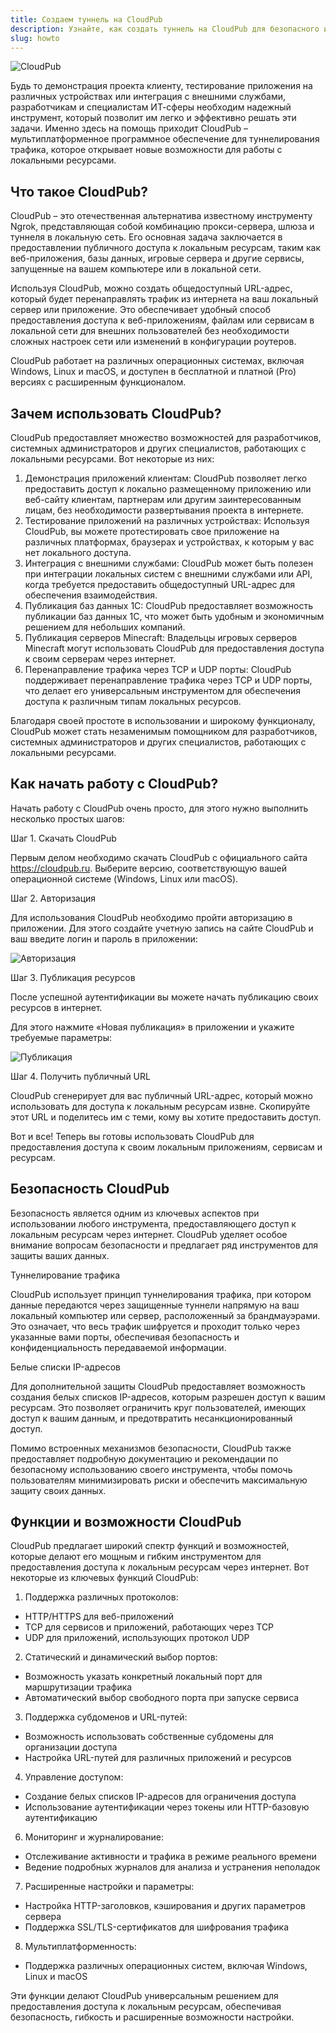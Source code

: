 ```yaml
---
title: Создаем туннель на CloudPub
description: Узнайте, как создать туннель на CloudPub для безопасного и удобного удаленного доступа к вашим локальным серверам. Пошаговая инструкция и советы по настройке.
slug: howto
---
```


![CloudPub](/img/tunnel.jpeg)

Будь то демонстрация проекта клиенту, тестирование приложения на различных устройствах или интеграция с внешними службами, разработчикам и специалистам ИТ-сферы необходим надежный инструмент, который позволит им легко и эффективно решать эти задачи. Именно здесь на помощь приходит CloudPub – мультиплатформенное программное обеспечение для туннелирования трафика, которое открывает новые возможности для работы с локальными ресурсами.

<!-- truncate -->

## Что такое CloudPub?

CloudPub – это отечественная альтернатива известному инструменту Ngrok, представляющая собой комбинацию прокси-сервера, шлюза и туннеля в локальную сеть. Его основная задача заключается в предоставлении публичного доступа к локальным ресурсам, таким как веб-приложения, базы данных, игровые сервера и другие сервисы, запущенные на вашем компьютере или в локальной сети.

Используя CloudPub, можно создать общедоступный URL-адрес, который будет перенаправлять трафик из интернета на ваш локальный сервер или приложение. Это обеспечивает удобный способ предоставления доступа к веб-приложениям, файлам или сервисам в локальной сети для внешних пользователей без необходимости сложных настроек сети или изменений в конфигурации роутеров.

CloudPub работает на различных операционных системах, включая Windows, Linux и macOS, и доступен в бесплатной и платной (Pro) версиях с расширенным функционалом.

## Зачем использовать CloudPub?

CloudPub предоставляет множество возможностей для разработчиков, системных администраторов и других специалистов, работающих с локальными ресурсами. Вот некоторые из них:

1. Демонстрация приложений клиентам: CloudPub позволяет легко предоставить доступ к локально размещенному приложению или веб-сайту клиентам, партнерам или другим заинтересованным лицам, без необходимости развертывания проекта в интернете.
1. Тестирование приложений на различных устройствах: Используя CloudPub, вы можете протестировать свое приложение на различных платформах, браузерах и устройствах, к которым у вас нет локального доступа.
1. Интеграция с внешними службами: CloudPub может быть полезен при интеграции локальных систем с внешними службами или API, когда требуется предоставить общедоступный URL-адрес для обеспечения взаимодействия.
1. Публикация баз данных 1C: CloudPub предоставляет возможность публикации баз данных 1C, что может быть удобным и экономичным решением для небольших компаний.
1. Публикация серверов Minecraft: Владельцы игровых серверов Minecraft могут использовать CloudPub для предоставления доступа к своим серверам через интернет.
1. Перенаправление трафика через TCP и UDP порты: CloudPub поддерживает перенаправление трафика через TCP и UDP порты, что делает его универсальным инструментом для обеспечения доступа к различным типам локальных ресурсов.

Благодаря своей простоте в использовании и широкому функционалу, CloudPub может стать незаменимым помощником для разработчиков, системных администраторов и других специалистов, работающих с локальными ресурсами.

## Как начать работу с CloudPub?

Начать работу с CloudPub очень просто, для этого нужно выполнить несколько простых шагов:

Шаг 1. Скачать CloudPub

Первым делом необходимо скачать CloudPub с официального сайта https://cloudpub.ru. Выберите версию, соответствующую вашей операционной системе (Windows, Linux или macOS).

Шаг 2. Авторизация

Для использования CloudPub необходимо пройти авторизацию в приложении. Для этого создайте учетную запись на сайте CloudPub и ваш введите логин и пароль в приложении:

![Авторизация](/img/login-form.png)

Шаг 3. Публикация ресурсов

После успешной аутентификации вы можете начать публикацию своих ресурсов в интернет.

Для этого нажмите «Новая публикация» в приложении и укажите требуемые параметры:

![Публикация](/img/publication.png)

Шаг 4. Получить публичный URL

CloudPub сгенерирует для вас публичный URL-адрес, который можно использовать для доступа к локальным ресурсам извне. Скопируйте этот URL и поделитесь им с теми, кому вы хотите предоставить доступ.

Вот и все! Теперь вы готовы использовать CloudPub для предоставления доступа к своим локальным приложениям, сервисам и ресурсам.

## Безопасность CloudPub

Безопасность является одним из ключевых аспектов при использовании любого инструмента, предоставляющего доступ к локальным ресурсам через интернет. CloudPub уделяет особое внимание вопросам безопасности и предлагает ряд инструментов для защиты ваших данных.

Туннелирование трафика

CloudPub использует принцип туннелирования трафика, при котором данные передаются через защищенные туннели напрямую на ваш локальный компьютер или сервер, расположенный за брандмауэрами. Это означает, что весь трафик шифруется и проходит только через указанные вами порты, обеспечивая безопасность и конфиденциальность передаваемой информации.

Белые списки IP-адресов

Для дополнительной защиты CloudPub предоставляет возможность создания белых списков IP-адресов, которым разрешен доступ к вашим ресурсам. Это позволяет ограничить круг пользователей, имеющих доступ к вашим данным, и предотвратить несанкционированный доступ.

Помимо встроенных механизмов безопасности, CloudPub также предоставляет подробную документацию и рекомендации по безопасному использованию своего инструмента, чтобы помочь пользователям минимизировать риски и обеспечить максимальную защиту своих данных.

## Функции и возможности CloudPub

CloudPub предлагает широкий спектр функций и возможностей, которые делают его мощным и гибким инструментом для предоставления доступа к локальным ресурсам через интернет. Вот некоторые из ключевых функций CloudPub:

1. Поддержка различных протоколов:

- HTTP/HTTPS для веб-приложений
- TCP для сервисов и приложений, работающих через TCP
- UDP для приложений, использующих протокол UDP

2. Статический и динамический выбор портов:

- Возможность указать конкретный локальный порт для маршрутизации трафика
- Автоматический выбор свободного порта при запуске сервиса

3. Поддержка субдоменов и URL-путей:

- Возможность использовать собственные субдомены для организации доступа
- Настройка URL-путей для различных приложений и ресурсов

4. Управление доступом:

- Создание белых списков IP-адресов для ограничения доступа
- Использование аутентификации через токены или HTTP-базовую аутентификацию

6. Мониторинг и журналирование:

- Отслеживание активности и трафика в режиме реального времени
- Ведение подробных журналов для анализа и устранения неполадок

7. Расширенные настройки и параметры:

- Настройка HTTP-заголовков, кэширования и других параметров сервера
- Поддержка SSL/TLS-сертификатов для шифрования трафика

8. Мультиплатформенность:

- Поддержка различных операционных систем, включая Windows, Linux и macOS

Эти функции делают CloudPub универсальным решением для предоставления доступа к локальным ресурсам, обеспечивая безопасность, гибкость и расширенные возможности настройки.
